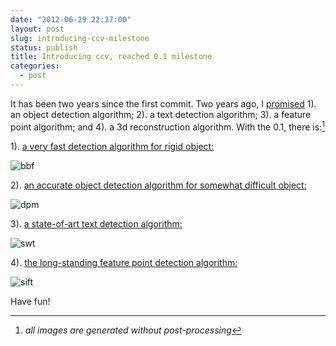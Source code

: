 ```yaml
---
date: "2012-06-29 22:37:00"
layout: post
slug: introducing-ccv-milestone
status: publish
title: Introducing ccv, reached 0.1 milestone
categories:
  - post
---
```


It has been two years since the first commit. Two years ago, I [promised](/post/application-driven-philosophy/) 1). an object detection algorithm; 2). a text detection algorithm; 3). a feature point algorithm; and 4). a 3d reconstruction algorithm. With the 0.1, there is:[^1]

1). [a very fast detection algorithm for rigid object:](/doc/doc-bbf)

![bbf](/photo/2012-06-29-face.png)

2). [an accurate object detection algorithm for somewhat difficult object:](/doc/doc-dpm)

![dpm](/photo/2012-06-29-pedestrian.png)

3). [a state-of-art text detection algorithm:](/doc/doc-swt)

![swt](/photo/2012-06-29-text.png)

4). [the long-standing feature point detection algorithm:](/doc/doc-sift)

![sift](/photo/2012-06-29-sift.png)

Have fun!

[^1]: _all images are generated without post-processing_
